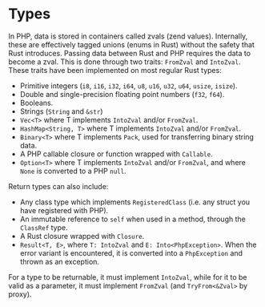 # Types

In PHP, data is stored in containers called zvals (zend values). Internally,
these are effectively tagged unions (enums in Rust) without the safety that Rust
introduces. Passing data between Rust and PHP requires the data to become a
zval. This is done through two traits: `FromZval` and `IntoZval`. These traits
have been implemented on most regular Rust types:

- Primitive integers (`i8`, `i16`, `i32`, `i64`, `u8`, `u16`, `u32`, `u64`,
  `usize`, `isize`).
- Double and single-precision floating point numbers (`f32`, `f64`).
- Booleans.
- Strings (`String` and `&str`)
- `Vec<T>` where T implements `IntoZval` and/or `FromZval`.
- `HashMap<String, T>` where T implements `IntoZval` and/or `FromZval`.
- `Binary<T>` where T implements `Pack`, used for transferring binary string
  data.
- A PHP callable closure or function wrapped with `Callable`.
- `Option<T>` where T implements `IntoZval` and/or `FromZval`, and where `None`
  is converted to a PHP `null`.

Return types can also include:

- Any class type which implements `RegisteredClass` (i.e. any struct you have
  registered with PHP).
- An immutable reference to `self` when used in a method, through the `ClassRef`
  type.
- A Rust closure wrapped with `Closure`.
- `Result<T, E>`, where `T: IntoZval` and `E: Into<PhpException>`. When the
  error variant is encountered, it is converted into a `PhpException` and thrown
  as an exception.

For a type to be returnable, it must implement `IntoZval`, while for it to be
valid as a parameter, it must implement `FromZval` (and `TryFrom<&Zval>` by
proxy).
